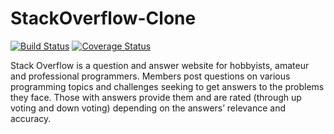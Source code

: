 # StackOverflow-Clone

[![Build Status](https://travis-ci.com/armstrongsouljah/StackOverflow-Clone.svg?branch=develop)](https://travis-ci.com/armstrongsouljah/StackOverflow-Clone) 
[![Coverage Status](https://coveralls.io/repos/github/armstrongsouljah/StackOverflow-Clone/badge.svg?branch=develop)](https://coveralls.io/github/armstrongsouljah/StackOverflow-Clone?branch=develop)

Stack Overflow is a question and answer website for hobbyists, amateur and professional programmers. Members post questions on various programming topics and challenges seeking to get answers to the problems they face. Those with answers provide them and are rated (through up voting and down voting) depending on the answers’ relevance and accuracy.

